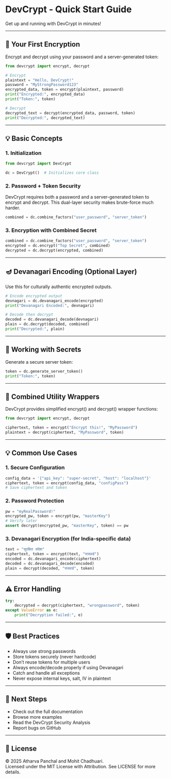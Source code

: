 
# DevCrypt - Quick Start Guide

Get up and running with DevCrypt in minutes!

---

## 🔐 Your First Encryption

Encrypt and decrypt using your password and a server-generated token:

```python
from devcrypt import encrypt, decrypt

# Encrypt
plaintext = "Hello, DevCrypt!"
password = "MyStrongPassword123"
encrypted_data, token = encrypt(plaintext, password)
print("Encrypted:", encrypted_data)
print("Token:", token)

# Decrypt
decrypted_text = decrypt(encrypted_data, password, token)
print("Decrypted:", decrypted_text)
```

---

## 💡 Basic Concepts

### 1. Initialization

```python
from devcrypt import DevCrypt

dc = DevCrypt()  # Initializes core class
```

### 2. Password + Token Security

DevCrypt requires both a password and a server-generated token to encrypt and decrypt. This dual-layer security makes brute-force much harder.

```python
combined = dc.combine_factors("user_password", "server_token")
```

### 3. Encryption with Combined Secret

```python
combined = dc.combine_factors("user_password", "server_token")
encrypted = dc.encrypt("Top Secret", combined)
decrypted = dc.decrypt(encrypted, combined)
```

---

## 🪔 Devanagari Encoding (Optional Layer)

Use this for culturally authentic encrypted outputs.

```python
# Encode encrypted output
devnagari = dc.devanagari_encode(encrypted)
print("Devanagari Encoded:", devnagari)

# Decode then decrypt
decoded = dc.devanagari_decode(devnagari)
plain = dc.decrypt(decoded, combined)
print("Decrypted:", plain)
```

---

## 🔐 Working with Secrets

Generate a secure server token:

```python
token = dc.generate_server_token()
print("Token:", token)
```

---

## 🔑 Combined Utility Wrappers

DevCrypt provides simplified encrypt() and decrypt() wrapper functions:

```python
from devcrypt import encrypt, decrypt

ciphertext, token = encrypt("Encrypt this!", "MyPassword")
plaintext = decrypt(ciphertext, "MyPassword", token)
```

---

## 💡 Common Use Cases

### 1. Secure Configuration

```python
config_data = '{"api_key": "super-secret", "host": "localhost"}'
ciphertext, token = encrypt(config_data, "configPass")
# Save ciphertext and token
```

### 2. Password Protection

```python
pw = "myRealPassword!"
encrypted_pw, token = encrypt(pw, "masterKey")
# Verify later
assert decrypt(encrypted_pw, "masterKey", token) == pw
```

### 3. Devanagari Encryption (for India-specific data)

```python
text = "सुरक्षित संदेश"
ciphertext, token = encrypt(text, "पासवर्ड")
encoded = dc.devanagari_encode(ciphertext)
decoded = dc.devanagari_decode(encoded)
plain = decrypt(decoded, "पासवर्ड", token)
```

---

## ⚠️ Error Handling

```python
try:
    decrypted = decrypt(ciphertext, "wrongpassword", token)
except ValueError as e:
    print("Decryption failed:", e)
```

---

## 🛡️ Best Practices

- Always use strong passwords
- Store tokens securely (never hardcode)
- Don’t reuse tokens for multiple users
- Always encode/decode properly if using Devanagari
- Catch and handle all exceptions
- Never expose internal keys, salt, IV in plaintext

---

## 🔧 Next Steps

- Check out the full documentation
- Browse more examples
- Read the DevCrypt Security Analysis
- Report bugs on GitHub

---

## 📜 License

© 2025 Atharva Panchal and Mohit Chadhuari.  
Licensed under the MIT License with Attribution. See LICENSE for more details.
